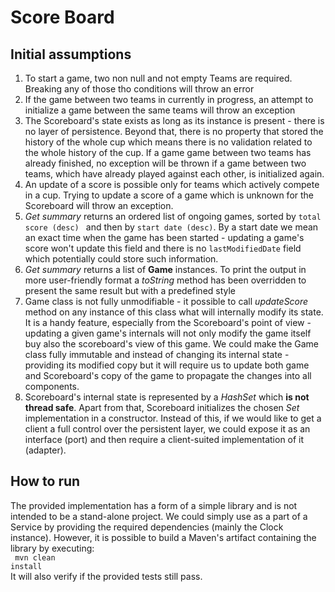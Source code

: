 # Score Board

## Initial assumptions
<ol>
<li>To start a game, two non null and not empty Teams are required. Breaking any of those tho conditions will throw an error</li>
<li>If the game between two teams in currently in progress, an attempt to initialize a game between the same teams will throw an exception</li>
<li>The Scoreboard's state exists as long as its instance is present - there is no layer of persistence. Beyond that, there is no property that stored the history of the whole cup
which means there is no validation related to the whole history of the cup.
If a game game between two teams has already finished, no exception will be thrown if a game between two teams, which have already played against each other, is initialized again.
<li>An update of a score is possible only for teams which actively compete in a cup. Trying to update a score of a game which is unknown for the Scoreboard will throw an exception.</li>
<li><i>Get summary</i> returns an ordered list of ongoing games, sorted by <code>total score (desc) </code> and then by <code>start date (desc)</code>.
By a start date we mean an exact time when the game has been started - updating a game's score won't update this field and there is no <code>lastModifiedDate</code> field
which potentially could store such information.</li>
<li><i>Get summary</i> returns a list of <b>Game</b> instances. To print the output in more user-friendly format a <i>toString</i> method has been overridden to present the same result 
but with a predefined style</li>
<li>Game class is not fully unmodifiable - it possible to call <i>updateScore</i> method on any instance of this class what will internally modify its state.
It is a handy feature, especially from the Scoreboard's point of view - updating a given game's internals will not only modify the game itself buy also 
the scoreboard's view of this game. We could make the Game class fully immutable and instead of changing its internal state - providing its modified copy but 
it will require us to update both game and Scoreboard's copy of the game to propagate the changes into all components.</li>
<li>Scoreboard's internal state is represented by a <i>HashSet</i> which <b>is not thread safe</b>. Apart from that, Scoreboard initializes the chosen <i>Set</i>
implementation in a constructor. Instead of this, if we would like to get a client a full control over the persistent layer, we could expose it as an interface (port)
and then require a client-suited implementation of it (adapter).</li>
</ol>

## How to run
The provided implementation has a form of a simple library and is not intended to be a stand-alone project. We could simply use as a part of a Service by providing
the required dependencies (mainly the Clock instance). However, it is possible to build a Maven's artifact containing the library by executing:<br>
<code> mvn clean install</code><br>
It will also verify if the provided tests still pass.